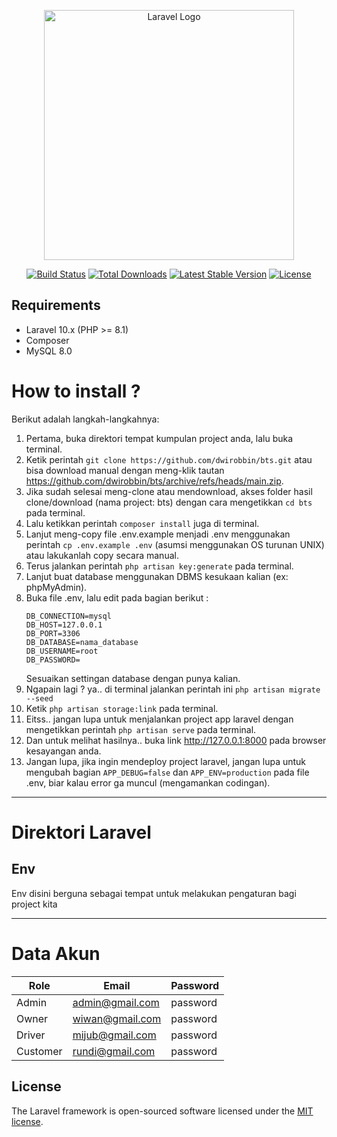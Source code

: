 <p align="center"><a href="https://laravel.com" target="_blank"><img src="https://raw.githubusercontent.com/laravel/art/master/logo-lockup/5%20SVG/2%20CMYK/1%20Full%20Color/laravel-logolockup-cmyk-red.svg" width="400" alt="Laravel Logo"></a></p>

<p align="center">
<a href="https://travis-ci.org/laravel/framework"><img src="https://travis-ci.org/laravel/framework.svg" alt="Build Status"></a>
<a href="https://packagist.org/packages/laravel/framework"><img src="https://img.shields.io/packagist/dt/laravel/framework" alt="Total Downloads"></a>
<a href="https://packagist.org/packages/laravel/framework"><img src="https://img.shields.io/packagist/v/laravel/framework" alt="Latest Stable Version"></a>
<a href="https://packagist.org/packages/laravel/framework"><img src="https://img.shields.io/packagist/l/laravel/framework" alt="License"></a>
</p>

## Requirements

-   Laravel 10.x (PHP >= 8.1)
-   Composer
-   MySQL 8.0

# How to install ?

Berikut adalah langkah-langkahnya:

1. Pertama, buka direktori tempat kumpulan project anda, lalu buka terminal.
2. Ketik perintah
   `git clone https://github.com/dwirobbin/bts.git` atau bisa download manual dengan meng-klik tautan https://github.com/dwirobbin/bts/archive/refs/heads/main.zip.
3. Jika sudah selesai meng-clone atau mendownload, akses folder hasil clone/download (nama project: bts) dengan cara mengetikkan `cd bts` pada terminal.
4. Lalu ketikkan perintah `composer install` juga di terminal.
5. Lanjut meng-copy file .env.example menjadi .env menggunakan perintah `cp .env.example .env` (asumsi menggunakan OS turunan UNIX) atau lakukanlah copy secara manual.
6. Terus jalankan perintah `php artisan key:generate` pada terminal.
7. Lanjut buat database menggunakan DBMS kesukaan kalian (ex: phpMyAdmin).
8. Buka file .env, lalu edit pada bagian berikut :
    ```
    DB_CONNECTION=mysql
    DB_HOST=127.0.0.1
    DB_PORT=3306
    DB_DATABASE=nama_database
    DB_USERNAME=root
    DB_PASSWORD=
    ```
    Sesuaikan settingan database dengan punya kalian.
9. Ngapain lagi ? ya.. di terminal jalankan perintah ini `php artisan migrate --seed`
10. Ketik `php artisan storage:link` pada terminal.
11. Eitss.. jangan lupa untuk menjalankan project app laravel dengan mengetikkan perintah `php artisan serve` pada terminal.
12. Dan untuk melihat hasilnya.. buka link http://127.0.0.1:8000 pada browser kesayangan anda.
13. Jangan lupa, jika ingin mendeploy project laravel, jangan lupa untuk mengubah bagian `APP_DEBUG=false` dan `APP_ENV=production` pada file .env, biar kalau error ga muncul (mengamankan codingan).

<hr>

# Direktori Laravel

## Env

Env disini berguna sebagai tempat untuk melakukan pengaturan bagi project kita

<hr>

# Data Akun

| **Role** | **Email**       | **Password** |
| -------- | --------------- | ------------ |
| Admin    | admin@gmail.com | password     |
| Owner    | wiwan@gmail.com | password     |
| Driver   | mijub@gmail.com | password     |
| Customer | rundi@gmail.com | password     |

## License

The Laravel framework is open-sourced software licensed under the [MIT license](https://opensource.org/licenses/MIT).
